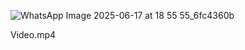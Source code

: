![WhatsApp Image 2025-06-17 at 18 55 55_6fc4360b](https://github.com/user-attachments/assets/5afd0b64-4139-405e-b19d-dc479d7c8960)

Video.mp4


